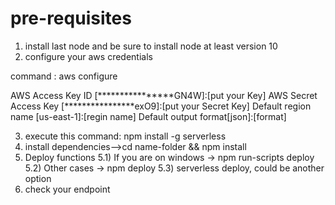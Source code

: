 # pre-requisites
1) install last node and be sure to install node at least version 10
2) configure your aws credentials

 command : aws configure
 
  AWS Access Key ID [****************GN4W]:[put your Key]
  AWS Secret Access Key [****************exO9]:[put your Secret Key]
 Default region name [us-east-1]:[regin name]
 Default output format[json]:[format]

3) execute this command:  npm install -g serverless
4) install dependencies-->cd name-folder && npm install
5) Deploy functions
5.1) If you are on windows -> npm run-scripts deploy
5.2) Other cases -> npm deploy
5.3) serverless deploy, could be another option
6) check your endpoint





